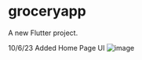 # groceryapp

A new Flutter project.

10/6/23
Added Home Page UI
![image](https://github.com/Skyyledc/GroceryApp_KoreanGrocery/assets/123300731/b4ecdeaa-836e-42c3-a91d-a6e6db3e11be)

